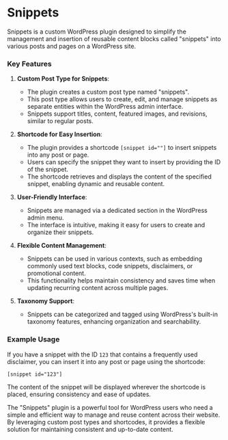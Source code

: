 # Snippets
Snippets is a custom WordPress plugin designed to simplify the management and insertion of reusable content blocks called "snippets" into various posts and pages on a WordPress site.

### Key Features

1. **Custom Post Type for Snippets**:
   - The plugin creates a custom post type named "snippets".
   - This post type allows users to create, edit, and manage snippets as separate entities within the WordPress admin interface.
   - Snippets support titles, content, featured images, and revisions, similar to regular posts.

2. **Shortcode for Easy Insertion**:
   - The plugin provides a shortcode `[snippet id=""]` to insert snippets into any post or page.
   - Users can specify the snippet they want to insert by providing the ID of the snippet.
   - The shortcode retrieves and displays the content of the specified snippet, enabling dynamic and reusable content.

3. **User-Friendly Interface**:
   - Snippets are managed via a dedicated section in the WordPress admin menu.
   - The interface is intuitive, making it easy for users to create and organize their snippets.

4. **Flexible Content Management**:
   - Snippets can be used in various contexts, such as embedding commonly used text blocks, code snippets, disclaimers, or promotional content.
   - This functionality helps maintain consistency and saves time when updating recurring content across multiple pages.

5. **Taxonomy Support**:
   - Snippets can be categorized and tagged using WordPress's built-in taxonomy features, enhancing organization and searchability.

### Example Usage

If you have a snippet with the ID `123` that contains a frequently used disclaimer, you can insert it into any post or page using the shortcode:

```[snippet id="123"]```

The content of the snippet will be displayed wherever the shortcode is placed, ensuring consistency and ease of updates.

The "Snippets" plugin is a powerful tool for WordPress users who need a simple and efficient way to manage and reuse content across their website. By leveraging custom post types and shortcodes, it provides a flexible solution for maintaining consistent and up-to-date content.
